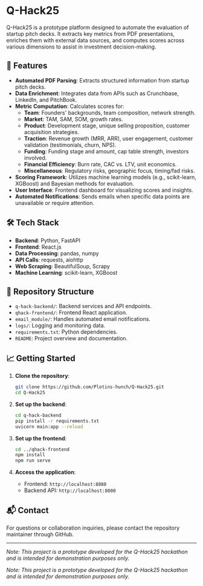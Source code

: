 # Q-Hack25

Q-Hack25 is a prototype platform designed to automate the evaluation of startup pitch decks. It extracts key metrics from PDF presentations, enriches them with external data sources, and computes scores across various dimensions to assist in investment decision-making.

## 🚀 Features

- **Automated PDF Parsing**: Extracts structured information from startup pitch decks.
- **Data Enrichment**: Integrates data from APIs such as Crunchbase, LinkedIn, and PitchBook.
- **Metric Computation**: Calculates scores for:
  - **Team**: Founders' backgrounds, team composition, network strength.
  - **Market**: TAM, SAM, SOM, growth rates.
  - **Product**: Development stage, unique selling proposition, customer acquisition strategies.
  - **Traction**: Revenue growth (MRR, ARR), user engagement, customer validation (testimonials, churn, NPS).
  - **Funding**: Funding stage and amount, cap table strength, investors involved.
  - **Financial Efficiency**: Burn rate, CAC vs. LTV, unit economics.
  - **Miscellaneous**: Regulatory risks, geographic focus, timing/fad risks.
- **Scoring Framework**: Utilizes machine learning models (e.g., scikit-learn, XGBoost) and Bayesian methods for evaluation.
- **User Interface**: Frontend dashboard for visualizing scores and insights.
- **Automated Notifications**: Sends emails when specific data points are unavailable or require attention.

## 🛠️ Tech Stack

- **Backend**: Python, FastAPI
- **Frontend**: React.js
- **Data Processing**: pandas, numpy
- **API Calls**: requests, aiohttp
- **Web Scraping**: BeautifulSoup, Scrapy
- **Machine Learning**: scikit-learn, XGBoost

## 📂 Repository Structure

- `q-hack-backend/`: Backend services and API endpoints.
- `qhack-frontend/`: Frontend React application.
- `email_module/`: Handles automated email notifications.
- `logs/`: Logging and monitoring data.
- `requirements.txt`: Python dependencies.
- `README`: Project overview and documentation.

## 📈 Getting Started

1. **Clone the repository**:
   ```bash
   git clone https://github.com/Plotins-hunch/Q-Hack25.git
   cd Q-Hack25
   ```

2. **Set up the backend**:
   ```bash
   cd q-hack-backend
   pip install -r requirements.txt
   uvicorn main:app --reload
   ```

3. **Set up the frontend**:
   ```bash
   cd ../qhack-frontend
   npm install
   npm run serve
   ```

4. **Access the application**:
   - Frontend: `http://localhost:8080`
   - Backend API: `http://localhost:8000`

## 📬 Contact

For questions or collaboration inquiries, please contact the repository maintainer through GitHub.

---

*Note: This project is a prototype developed for the Q-Hack25 hackathon and is intended for demonstration purposes only.*

*Note: This project is a prototype developed for the Q-Hack25 hackathon and is intended for demonstration purposes only.*


